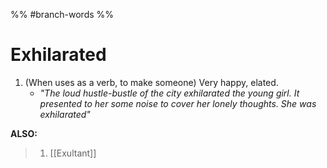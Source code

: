%% #branch-words %%
# Exhilarated
1. (When uses as a verb, to make someone) Very happy, elated. 
	- *"The loud hustle-bustle of the city exhilarated the young girl. It presented to her some noise to cover her lonely thoughts. She was exhilarated"*



**ALSO:**
> 1. [[Exultant]] 